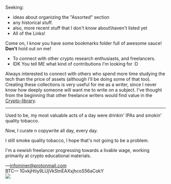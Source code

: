 Seeking:

* ideas about organizing the "Assorted" section
* any historical stuff.
* also, more recent stuff that I don't know about\haven't listed yet
* All of the Links! 

Come on, I know you have some bookmarks folder full of awesome sauce! **Don't** hold out on me!

* To connect with other crypto research enthusiasts, and freelancers. 
* IDK You tell ME what kind of contributions I'm looking for :D

Always interested to connect with others who spend more time studying the tech than the price of assets (although I'll be doing some of that too). Creating these collections is very useful for me as a writer, since I never know how deeply someone will want me to write on a subject. I've thought from the beginning that other freelance writers would find value in the [Crypto-library](https://github.com/infominer33/Crypto-library).

---

Used to be, my most valuable acts of a day were drinkin' IPAs and smokin' quality tobacco. 

Now, I curate n copywrite all day, every day.

I still smoke quality tobacco, I hope that's not going to be a problem.

I'm a newish freelancer progressing towards a livable wage, working primarily at crypto educational materials.

—infominer@protonmail.com\
BTC— 1GvkjHtiy9LUjVkStnEAXxjhcoS56aCokY\
![](http://imgur.com/xMd9r0rl.png)
